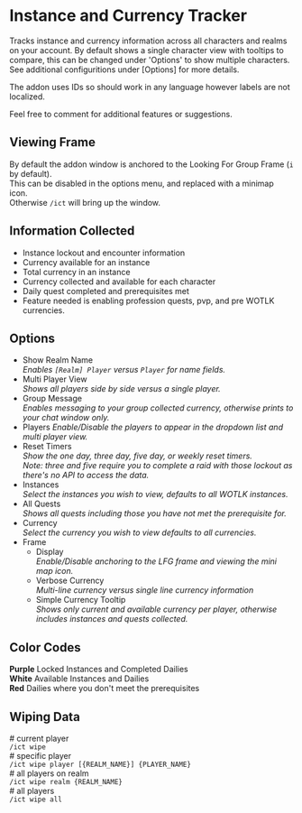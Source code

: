 # Instance and Currency Tracker
Tracks instance and currency information across all characters and realms on your account.
By default shows a single character view with tooltips to compare, this can be changed
under 'Options' to show multiple characters. See additional configuritions under [Options] for more details.

The addon uses IDs so should work in any language however labels are not localized.

Feel free to comment for additional features or suggestions.

## Viewing Frame
By default the addon window is anchored to the Looking For Group Frame (`i` by default).  
This can be disabled in the options menu, and replaced with a minimap icon.  
Otherwise `/ict` will bring up the window.  

## Information Collected
+ Instance lockout and encounter information  
+ Currency available for an instance  
+ Total currency in an instance  
+ Currency collected and available for each character  
+ Daily quest completed and prerequisites met  
+ Feature needed is enabling profession quests, pvp, and pre WOTLK currencies.

## Options
+ Show Realm Name  
_Enables `[Realm] Player` versus `Player` for name fields._
+ Multi Player View  
_Shows all players side by side versus a single player._
+ Group Message  
_Enables messaging to your group collected currency, otherwise prints to your chat window only._
+ Players
_Enable/Disable the players to appear in the dropdown list and multi player view._
+ Reset Timers  
_Show the one day, three day, five day, or weekly reset timers._  
_Note: three and five require you to complete a raid with those lockout as there's no API to access the data._  
+ Instances  
_Select the instances you wish to view, defaults to all WOTLK instances._
+ All Quests  
_Shows all quests including those you have not met the prerequisite for._
+ Currency  
_Select the currency you wish to view defaults to all currencies._
+ Frame  
    + Display  
    _Enable/Disable anchoring to the LFG frame and viewing the mini map icon._  
    + Verbose Currency  
    _Multi-line currency versus single line currency information_
    + Simple Currency Tooltip  
    _Shows only current and available currency per player, otherwise includes instances and quests collected._

## Color Codes
**Purple** Locked Instances and Completed Dailies  
**White** Available Instances and Dailies  
**Red** Dailies where you don't meet the prerequisites  

## Wiping Data
\# current player  
`/ict wipe`  
\# specific player  
`/ict wipe player [{REALM_NAME}] {PLAYER_NAME}`  
\# all players on realm  
`/ict wipe realm {REALM_NAME}`  
\# all players  
`/ict wipe all`  
